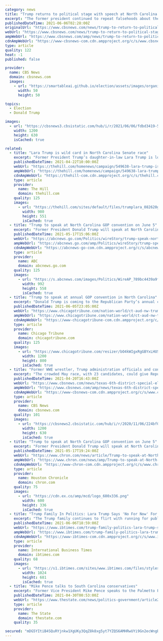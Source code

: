 ```yaml
---
category: news
title: "Trump returns to political stage with speech at North Carolina GOP convention"
excerpt: "The former president continued to repeat falsehoods about the 2020 election, sowing divisions in his own party."
publishedDateTime: 2021-06-06T02:28:00Z
originalUrl: "https://www.cbsnews.com/news/trump-to-return-to-political-stage-with-speech-at-north-carolina-gop-convention/"
webUrl: "https://www.cbsnews.com/news/trump-to-return-to-political-stage-with-speech-at-north-carolina-gop-convention/"
ampWebUrl: "https://www.cbsnews.com/amp/news/trump-to-return-to-political-stage-with-speech-at-north-carolina-gop-convention/"
cdnAmpWebUrl: "https://www-cbsnews-com.cdn.ampproject.org/c/s/www.cbsnews.com/amp/news/trump-to-return-to-political-stage-with-speech-at-north-carolina-gop-convention/"
type: article
quality: 122
heat: -1
published: false

provider:
  name: CBS News
  domain: cbsnews.com
  images:
    - url: "https://smartableai.github.io/election/assets/images/organizations/cbsnews.com-50x50.jpg"
      width: 50
      height: 50

topics:
  - Election
  - Donald Trump

images:
  - url: "https://cbsnews3.cbsistatic.com/hub/i/r/2021/06/06/fdbd3419-5b09-49fb-a498-d32f8dc467d1/thumbnail/1200x630/f6bcb7a155cd44386d8b60ed77087f80/gettyimages-1233293385.jpg"
    width: 1200
    height: 630
    isCached: true

related:
  - title: "Lara Trump is wild card in North Carolina Senate race"
    excerpt: "Former President Trump’s daughter-in-law Lara Trump is looming over the Republican Senate primary in North Carolina as the field grows with some of the state’s biggest GOP names."
    publishedDateTime: 2021-04-22T10:00:00Z
    webUrl: "https://thehill.com/homenews/campaign/549638-lara-trump-is-wild-card-in-north-carolina-senate-race"
    ampWebUrl: "https://thehill.com/homenews/campaign/549638-lara-trump-is-wild-card-in-north-carolina-senate-race?amp"
    cdnAmpWebUrl: "https://thehill-com.cdn.ampproject.org/c/s/thehill.com/homenews/campaign/549638-lara-trump-is-wild-card-in-north-carolina-senate-race?amp"
    type: article
    provider:
      name: The Hill
      domain: thehill.com
    quality: 125
    images:
      - url: "https://thehill.com/sites/default/files/trumplara_082620getty_camp.jpg"
        width: 980
        height: 551
        isCached: true
  - title: "Trump to speak at North Carolina GOP convention on June 5"
    excerpt: "Former President Donald Trump will speak at North Carolina's annual state Republican Party convention next month"
    publishedDateTime: 2021-05-17T15:06:00Z
    webUrl: "https://abcnews.go.com/Politics/wireStory/trump-speak-north-carolina-gop-convention-june-77737064"
    ampWebUrl: "https://abcnews.go.com/amp/Politics/wireStory/trump-speak-north-carolina-gop-convention-june-77737064"
    cdnAmpWebUrl: "https://abcnews-go-com.cdn.ampproject.org/c/s/abcnews.go.com/amp/Politics/wireStory/trump-speak-north-carolina-gop-convention-june-77737064"
    type: article
    provider:
      name: ABC
      domain: abcnews.go.com
    quality: 125
    images:
      - url: "https://s.abcnews.com/images/Politics/WireAP_789bc4439a9f4f9d8c736ff17901e404_16x9_992.jpg"
        width: 992
        height: 558
        isCached: true
  - title: "Trump to speak at annual GOP convention in North Carolina"
    excerpt: "Donald Trump is coming to the Republican Party’s annual convention in North Carolina, a state whose electoral votes he won in 2016 and 2020. The former president was scheduled to address convention-goers Saturday in Greenville."
    publishedDateTime: 2021-06-05T23:05:00Z
    webUrl: "https://www.chicagotribune.com/nation-world/ct-aud-nw-trump-gop-convention-nc-20210605-4jag5gs5nvgffp265pacnrqg3u-story.html"
    ampWebUrl: "https://www.chicagotribune.com/nation-world/ct-aud-nw-trump-gop-convention-nc-20210605-4jag5gs5nvgffp265pacnrqg3u-story.html?outputType=amp"
    cdnAmpWebUrl: "https://www-chicagotribune-com.cdn.ampproject.org/c/s/www.chicagotribune.com/nation-world/ct-aud-nw-trump-gop-convention-nc-20210605-4jag5gs5nvgffp265pacnrqg3u-story.html?outputType=amp"
    type: article
    provider:
      name: Chicago Tribune
      domain: chicagotribune.com
    quality: 125
    images:
      - url: "https://www.chicagotribune.com/resizer/bO4kWIgxRgGBYxLHUSlWI3gZqGA=/1200x0/top/cloudfront-us-east-1.images.arcpublishing.com/tronc/2SHWT4U4IVLZBPPM4PUFE4NBHI.aspx"
        width: 1200
        height: 800
        isCached: true
  - title: "Former WWE wrestler, Trump administration officials and congressman's widow are among 23 candidates in Texas House race"
    excerpt: "The crowded May race, with 23 candidates, could give Republicans an early look at Trump's staying power in the GOP."
    publishedDateTime: 2021-04-20T16:43:00Z
    webUrl: "https://www.cbsnews.com/news/texas-6th-district-special-election-candidates/"
    ampWebUrl: "https://www.cbsnews.com/amp/news/texas-6th-district-special-election-candidates/"
    cdnAmpWebUrl: "https://www-cbsnews-com.cdn.ampproject.org/c/s/www.cbsnews.com/amp/news/texas-6th-district-special-election-candidates/"
    type: article
    provider:
      name: CBS News
      domain: cbsnews.com
    quality: 101
    images:
      - url: "https://cbsnews2.cbsistatic.com/hub/i/r/2020/11/06/224bf0c0-acf8-4eeb-a673-9440534ef418/thumbnail/1200x630/ebddaf808d5ce6944492d7092389d273/gettyimages-1133282164.jpg"
        width: 1200
        height: 630
        isCached: true
  - title: "Trump to speak at North Carolina GOP convention on June 5"
    excerpt: "Former President Donald Trump will speak at North Carolina’s annual state Republican Party convention next month, party officials announced Monday. The former president will speak in person at the June 5 Trump narrowly carried North Carolina in 2020 and held numerous events in the state toward the end of his campaign."
    publishedDateTime: 2021-05-17T19:24:00Z
    webUrl: "https://www.chron.com/news/article/Trump-to-speak-at-North-Carolina-GOP-convention-16182520.php"
    ampWebUrl: "https://www.chron.com/news/amp/Trump-to-speak-at-North-Carolina-GOP-convention-16182520.php"
    cdnAmpWebUrl: "https://www-chron-com.cdn.ampproject.org/c/s/www.chron.com/news/amp/Trump-to-speak-at-North-Carolina-GOP-convention-16182520.php"
    type: article
    provider:
      name: Houston Chronicle
      domain: chron.com
    quality: 75
    images:
      - url: "https://cdn.ex.co/amp/mcd/logo_600x336.png"
        width: 600
        height: 336
        isCached: true
  - title: "Trump Family In Politics: Lara Trump Says 'No For Now' For North Carolina Senate Bid"
    excerpt: "The Trump family continues to flirt with running for public office without committing to a bid. Late Saturday, Lara Trump, the wife of Donald Trump's son Eric Trump, announced to the North Carolina GOP state convention in Greenville that she would not run for Senate in 2022."
    publishedDateTime: 2021-06-06T18:59:00Z
    webUrl: "https://www.ibtimes.com/trump-family-politics-lara-trump-says-no-now-north-carolina-senate-bid-3216602"
    ampWebUrl: "https://www.ibtimes.com/trump-family-politics-lara-trump-says-no-now-north-carolina-senate-bid-3216602?amp=1"
    cdnAmpWebUrl: "https://www-ibtimes-com.cdn.ampproject.org/c/s/www.ibtimes.com/trump-family-politics-lara-trump-says-no-now-north-carolina-senate-bid-3216602?amp=1"
    type: article
    provider:
      name: International Business Times
      domain: ibtimes.com
    quality: 68
    images:
      - url: "https://s1.ibtimes.com/sites/www.ibtimes.com/files/styles/full/public/2021/06/05/trumps-daughter-in-law-lara-trump-announced-she.jpg"
        width: 1024
        height: 681
        isCached: true
  - title: "Mike Pence talks to South Carolina conservatives"
    excerpt: "Former Vice President Mike Pence speaks to the Palmetto Family Council gala. In his speech he reiterated his and former President Donald Trump's accomplishments and criticized President Joe Biden."
    publishedDateTime: 2021-04-30T00:53:00Z
    webUrl: "https://www.thestate.com/news/politics-government/article251051729.html"
    type: article
    provider:
      name: The State
      domain: thestate.com
    quality: 35

secured: "mDG5YItiB4SQuRYjnkw1XgUKy3QqZ8k8xg5yt7YZQS6AMHRwUYi9Gn2ecWngBTu+KKLTTh56CzpGMFD79dxGEYiXwaec/6ti4i+CzrTOk+EDSqt/6Wt68LMkYLK9mDP9xG/tQ1+jqR/G4/JPJvVlFBK1/K6F0Pfxcnx4ER8Rn4G0TA/qvW+y4DP9SHUJXG1L2e1Ne230VRznDAyuLNiNRzP/s53FMCsbEbZa3KW7rvXU424v+lJUabbFGW7/lZLuF9DcyEmqNEbmmL/wVn1i8dPna1twdyYslhnkYr0soUlFqRZeL+FPViR+WeiDRiCfwWFa22sc1jh37cEPF2NluH37TBoGdRPLy6aOFcEnWFU=;rQNz0thFJuI0RZO83O15PA=="
---
```



